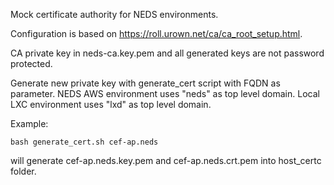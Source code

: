 Mock certificate authority for NEDS environments.

Configuration is based on https://roll.urown.net/ca/ca_root_setup.html.

CA private key in neds-ca.key.pem and all generated keys are not password protected.

Generate new private key with generate_cert script with FQDN as parameter. NEDS AWS environment uses "neds" as top level
domain. Local LXC environment uses "lxd" as top level domain.

Example:

    bash generate_cert.sh cef-ap.neds

will generate cef-ap.neds.key.pem and cef-ap.neds.crt.pem into host_certc folder.